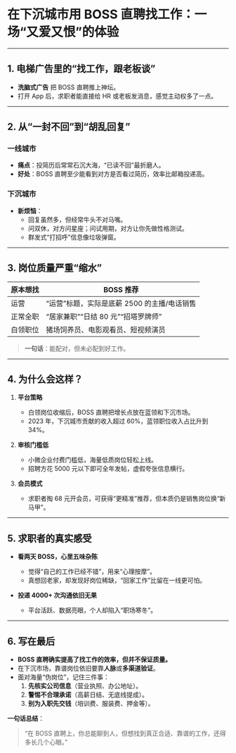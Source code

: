# 在下沉城市用 BOSS 直聘找工作：一场“又爱又恨”的体验

---

## 1. 电梯广告里的“找工作，跟老板谈”

- **洗脑式广告** 把 BOSS 直聘推上神坛。  
- 打开 App 后，求职者能直接给 HR 或老板发消息，感觉主动权多了一点。

---

## 2. 从“一封不回”到“胡乱回复”

### 一线城市  
- **痛点**：投简历后常常石沉大海，“已读不回”最折磨人。  
- **好处**：BOSS 直聘至少能看到对方是否看过简历，效率比邮箱投递高。

### 下沉城市  
- **新烦恼**：  
  - 回复虽然多，但经常牛头不对马嘴。  
  - 问双休，对方问星座；问试用期，对方让你先做性格测试。  
  - 群发式“打招呼”信息像垃圾弹窗。

---

## 3. 岗位质量严重“缩水”

| **原本想找** | **BOSS 推荐** |
|--------------|---------------|
| 运营 | “运营”标题，实际是底薪 2500 的主播/电话销售 |
| 正常全职 | “居家兼职”“日结 80 元”“招塔罗牌师” |
| 白领职位 | 猪场饲养员、电影观看员、短视频演员 |

> **一句话**：能配对，但未必配到好工作。

---

## 4. 为什么会这样？

1. **平台策略**  
   - 白领岗位收缩后，BOSS 直聘把增长点放在蓝领和下沉市场。  
   - 2023 年，下沉城市贡献的收入超过 60%，蓝领职位收入占比升到 34%。

2. **审核门槛低**  
   - 小微企业付费门槛低，海量低质岗位轻松上线。  
   - 招聘方花 5000 元以下即可全年发帖，虚假夸张信息横行。

3. **会员模式**  
   - 求职者掏 68 元开会员，可获得“更精准”推荐，但本质仍是销售岗位换“新马甲”。

---

## 5. 求职者的真实感受

- **看两天 BOSS，心里五味杂陈**  
  - 觉得“自己的工作已经不错”，用来“心理按摩”。  
  - 真想回老家，却发现好岗位稀缺，“回家工作”比留在一线更可怕。

- **投递 4000+ 次沟通依旧无果**  
  - 平台活跃、数据亮眼，个人却陷入“职场寒冬”。

---

## 6. 写在最后

- **BOSS 直聘确实提高了找工作的效率，但并不保证质量。**  
- 在下沉市场，靠谱岗位依旧要靠**人脉**或**多渠道验证**。  
- 面对海量“伪岗位”，记住三件事：  
  1. **先核实公司信息**（营业执照、办公地址）。  
  2. **警惕不合理承诺**（高薪日结、无底线提成）。  
  3. **别为入职先交钱**（培训费、服装费、押金等）。

**一句话总结**：  
> “在 BOSS 直聘上，你总能聊到人，但想找到真正合适、靠谱的工作，还得多长几个心眼。”